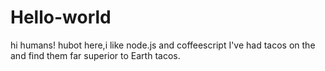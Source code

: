 # Hello-world
hi humans!
hubot here,i like node.js and coffeescript
I've had tacos on the and find them far superior to Earth tacos.
